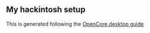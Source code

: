 ## My hackintosh setup

This is generated following the [OpenCore desktop guide](https://dortania.github.io/OpenCore-Desktop-Guide/config.plist/kaby-lake.html)
